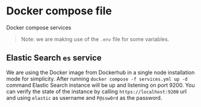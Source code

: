 # Docker compose file
Docker compose services

> Note: we are making use of the `.env` file for some variables.

## Elastic Search `es` service
We are using the Docker image from Dockerhub in a single node installation mode for simplicity.
After running `docker compose -f services.yml up -d` command Elastic Search instance will be up and listening on port 9200. You can verify the state of the instance by calling `https://localhost:9200` url and using `elastic` as username and `P@ssw0rd` as the password.